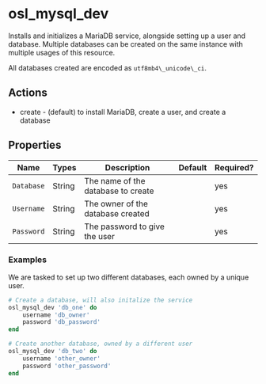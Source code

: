 # osl\_mysql\_dev

Installs and initializes a MariaDB service, alongside setting up a user and database. Multiple databases can be created on the same instance with multiple usages of this resource.

All databases created are encoded as `utf8mb4\_unicode\_ci`.

## Actions

- create - (default) to install MariaDB, create a user, and create a database

## Properties

Name      | Types    | Description                        | Default      | Required?
--------- | -------- | ---------------------------------- | ------------ | ---------
`Database`| String   | The name of the database to create |              | yes
`Username`| String   | The owner of the database created  |              | yes
`Password`| String   | The password to give the user      |              | yes

### Examples

We are tasked to set up two different databases, each owned by a unique user.

```ruby
# Create a database, will also initalize the service
osl_mysql_dev 'db_one' do
	username 'db_owner'
	password 'db_password'
end

# Create another database, owned by a different user
osl_mysql_dev 'db_two' do
	username 'other_owner'
	password 'other_password'
end
```
